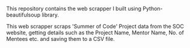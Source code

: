 This repository contains the web scrapper I built using Python- beautifulsoup library. 
<p>
  This web scrapper scraps 'Summer of Code' Project data from the SOC website, getting details such as the Project Name, Mentor Name, No. of Mentees etc. and saving them to a CSV file.
</p>

